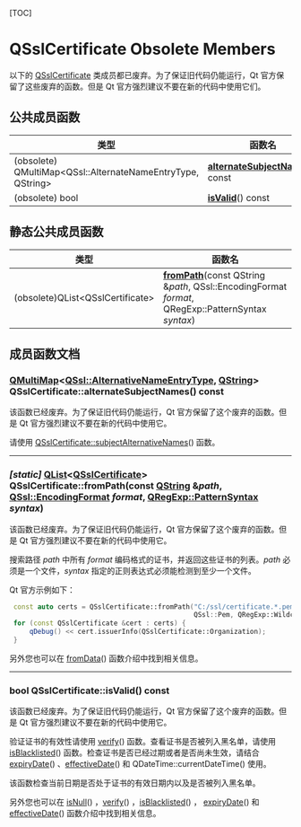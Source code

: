 [TOC]



# QSslCertificate Obsolete Members

以下的 [QSslCertificate](../QSslCertificate/QSslCertificate.md) 类成员都已废弃。为了保证旧代码仍能运行，Qt 官方保留了这些废弃的函数。但是 Qt 官方强烈建议不要在新的代码中使用它们。

## 公共成员函数

| 类型                                                        | 函数名                                                       |
| ----------------------------------------------------------- | ------------------------------------------------------------ |
| (obsolete) QMultiMap<QSsl::AlternateNameEntryType, QString> | **[alternateSubjectNames](#qmultimapqsslalternativenameentrytype-qstring-qsslcertificatealternatesubjectnames-const)**() const |
| (obsolete) bool                                             | **[isValid](#bool-qsslcertificateisvalid-const)**() const    |



## 静态公共成员函数

| 类型                               | 函数名                                                       |
| ---------------------------------- | ------------------------------------------------------------ |
| (obsolete)QList\<QSslCertificate\> | **[fromPath](#static-qlistqsslcertificate-qsslcertificatefrompathconst-qstring-path-qsslencodingformat-format-qregexppatternsyntax-syntax)**(const QString &*path*, QSsl::EncodingFormat *format*, QRegExp::PatternSyntax *syntax*) |



## 成员函数文档

### [QMultiMap](../../QMultiMap/QMultiMap.md)<[QSsl::AlternativeNameEntryType](../QSsl/QSsl.md#enum-qsslalternativenameentrytype), [QString](../../S/QString/QString.md)> QSslCertificate::**alternateSubjectNames**() const

该函数已经废弃。为了保证旧代码仍能运行，Qt 官方保留了这个废弃的函数。但是 Qt 官方强烈建议不要在新的代码中使用它。

请使用 [QSslCertificate::subjectAlternativeNames](#qmultimapqsslalternativenameentrytype-qstring-qsslcertificatesubjectalternativenames-const)() 函数。

---

### *[static]* [QList](../L/QList/QList.md)\<[QSslCertificate](../QSslCertificate/QSslCertificate.md)\> QSslCertificate::**fromPath**(const [QString](../../S/QString/QString.md) &*path*, [QSsl::EncodingFormat](../QSsl/QSsl.md#enum-qsslencodingformat) *format*, [QRegExp::PatternSyntax](qthelp://org.qt-project.qtnetwork.5150/qtcore/qregexp.html#PatternSyntax-enum) *syntax*)

该函数已经废弃。为了保证旧代码仍能运行，Qt 官方保留了这个废弃的函数。但是 Qt 官方强烈建议不要在新的代码中使用它。

搜索路径 *path* 中所有 *format* 编码格式的证书，并返回这些证书的列表。*path* 必须是一个文件，*syntax* 指定的正则表达式必须能检测到至少一个文件。

Qt 官方示例如下：

```cpp
 const auto certs = QSslCertificate::fromPath("C:/ssl/certificate.*.pem",
                                              QSsl::Pem, QRegExp::Wildcard);
 for (const QSslCertificate &cert : certs) {
     qDebug() << cert.issuerInfo(QSslCertificate::Organization);
 }
```

另外您也可以在 [fromData](#static-qlistqsslcertificate-qsslcertificatefromdataconst-qbytearray-data-qsslencodingformat-format--qsslpem)() 函数介绍中找到相关信息。

---

### bool QSslCertificate::**isValid**() const

该函数已经废弃。为了保证旧代码仍能运行，Qt 官方保留了这个废弃的函数。但是 Qt 官方强烈建议不要在新的代码中使用它。

验证证书的有效性请使用 [verify](../QSslCertificate/QSslCertificate.md#static-qlistqsslerror-qsslcertificateverifyqlistqsslcertificate-certificatechain-const-qstring-hostname--qstring)() 函数。查看证书是否被列入黑名单，请使用 [isBlacklisted](../QSslCertificate/QSslCertificate.md#bool-qsslcertificateisblacklisted-const)() 函数。检查证书是否已经过期或者是否尚未生效，请结合 [expiryDate](../QSslCertificate/QSslCertificate.md#qdatetime-qsslcertificateexpirydate-const)() 、[effectiveDate](../QSslCertificate/QSslCertificate.md#qdatetime-qsslcertificateeffectivedate-const)() 和 QDateTime::currentDateTime() 使用。

该函数检查当前日期是否处于证书的有效日期内以及是否被列入黑名单。

另外您也可以在 [isNull](../QSslCertificate/QSslCertificate.md#bool-qsslcertificateisnull-const)() ，[verify](../QSslCertificate/QSslCertificate.md#static-qlistqsslerror-qsslcertificateverifyqlistqsslcertificate-certificatechain-const-qstring-hostname--qstring)() ，[isBlacklisted](../QSslCertificate/QSslCertificate.md#bool-qsslcertificateisblacklisted-const)() ， [expiryDate](../QSslCertificate/QSslCertificate.md#qdatetime-qsslcertificateexpirydate-const)() 和 [effectiveDate](../QSslCertificate/QSslCertificate.md#qdatetime-qsslcertificateeffectivedate-const)() 函数介绍中找到相关信息。
